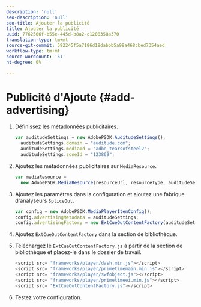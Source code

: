 ```yaml
---
description: 'null'
seo-description: 'null'
seo-title: Ajouter la publicité
title: Ajouter la publicité
uuid: 7762506f-b55e-445d-b8a2-c1208358a370
translation-type: tm+mt
source-git-commit: 592245f5a7186d18dabbb5a98a468cbed7354aed
workflow-type: tm+mt
source-wordcount: '51'
ht-degree: 0%

---
```



# Publicité d&#39;Ajoute {#add-advertising}

1. Définissez les métadonnées publicitaires.

   ```js
   var auditudeSettings = new AdobePSDK.AuditudeSettings(); 
     auditudeSettings.domain = "auditude.com"; 
     auditudeSettings.mediaId = "adbe_tearsofsteel2"; 
     auditudeSettings.zoneId = "123869";
   ```

1. Ajoutez les métadonnées publicitaires sur `MediaResource`.

   ```js
   var mediaResource =  
     new AdobePSDK.MediaResource(resourceUrl, resourceType, auditudeSettings, false);
   ```

1. Ajoutez les paramètres dans la configuration et ajoutez une fabrique d&#39;analyseurs `SpliceOut`.

   ```js
   var config = new AdobePSDK.MediaPlayerItemConfig(); 
   config.advertisingMetadata = auditudeSettings; 
   config.advertisingFactory = new ExtCueOutContentFactory(auditudeSettings);
   ```

1. Ajoutez `ExtCueOutContentFactory` dans la section de bibliothèque.
1. Téléchargez le `ExtCueOutContentFactory.js` à partir de la section de bibliothèque et placez-le dans le dossier de travail.

   ```js
   <script src= "frameworks/player/dash.min.js"></script> 
   <script src= "frameworks/player/primetimemain.min.js"></script> 
   <script src= "frameworks/player/swfobject.js"></script> 
   <script src= "frameworks/player/primetimeei.min.js"></script> 
   <script src= "ExtCueOutContentFactory.js"></script>
   ```

1. Testez votre configuration.
